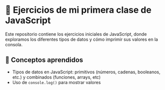 # 📌 Ejercicios de mi primera clase de JavaScript  

Este repositorio contiene los ejercicios iniciales de JavaScript, donde exploramos los diferentes tipos de datos y cómo imprimir sus valores en la consola.  

## 🚀 Conceptos aprendidos  
- Tipos de datos en JavaScript: primitivos (números, cadenas, booleanos, etc.) y combinados (funciones, arrays, etc)
- Uso de `console.log()` para mostrar valores  
